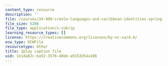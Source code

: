 ```yaml
---
content_type: resource
description: ''
file: /courses/24-908-creole-languages-and-caribbean-identities-spring-2017/1e1da82cba52357640eba9153d54a106_aRZax7Y2t7g.srt
file_size: 5286
file_type: application/x-subrip
learning_resource_types: []
license: https://creativecommons.org/licenses/by-nc-sa/4.0/
ocw_type: OCWFile
resourcetype: Other
title: 3play caption file
uid: 1e1da82c-ba52-3576-40eb-a9153d54a106
---
```

